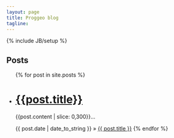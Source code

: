 ```yaml
---
layout: page
title: Proggeo blog
tagline:
---
```

{% include JB/setup %}

## Posts

<ul class="posts">
  {% for post in site.posts %}
    <li>
      <h1><a href="{{ BASE_PATH }}{{ post.url }}">{{post.title}}</a></h1>
      <p>{{post.content | slice: 0,300}}...</p>
    </li>    
    <span>{{ post.date | date_to_string }}</span> &raquo; <a href="{{ BASE_PATH }}{{ post.url }}">{{ post.title }}</a>
  {% endfor %}
</ul>

